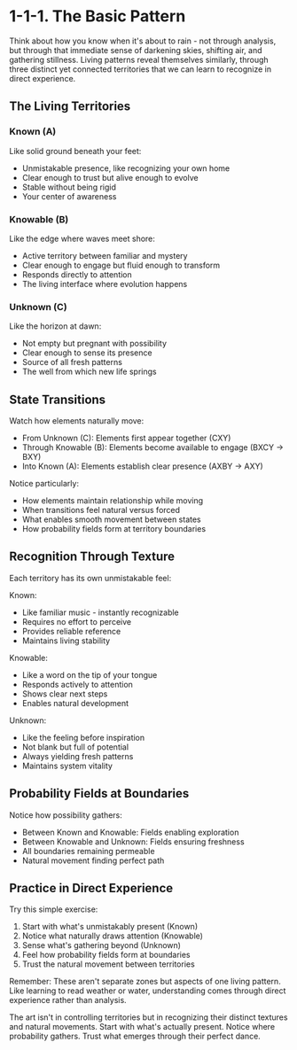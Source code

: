 # 1-1-1. The Basic Pattern

Think about how you know when it's about to rain - not through analysis, but through that immediate sense of darkening skies, shifting air, and gathering stillness. Living patterns reveal themselves similarly, through three distinct yet connected territories that we can learn to recognize in direct experience.

## The Living Territories

### Known (A)

Like solid ground beneath your feet:

* Unmistakable presence, like recognizing your own home
* Clear enough to trust but alive enough to evolve
* Stable without being rigid
* Your center of awareness

### Knowable (B)

Like the edge where waves meet shore:

* Active territory between familiar and mystery
* Clear enough to engage but fluid enough to transform
* Responds directly to attention
* The living interface where evolution happens

### Unknown (C)

Like the horizon at dawn:

* Not empty but pregnant with possibility
* Clear enough to sense its presence
* Source of all fresh patterns
* The well from which new life springs

## State Transitions

Watch how elements naturally move:

* From Unknown (C): Elements first appear together (CXY)
* Through Knowable (B): Elements become available to engage (BXCY → BXY)
* Into Known (A): Elements establish clear presence (AXBY → AXY)

Notice particularly:

* How elements maintain relationship while moving
* When transitions feel natural versus forced
* What enables smooth movement between states
* How probability fields form at territory boundaries

## Recognition Through Texture

Each territory has its own unmistakable feel:

Known:

* Like familiar music - instantly recognizable
* Requires no effort to perceive
* Provides reliable reference
* Maintains living stability

Knowable:

* Like a word on the tip of your tongue
* Responds actively to attention
* Shows clear next steps
* Enables natural development

Unknown:

* Like the feeling before inspiration
* Not blank but full of potential
* Always yielding fresh patterns
* Maintains system vitality

## Probability Fields at Boundaries

Notice how possibility gathers:

* Between Known and Knowable: Fields enabling exploration
* Between Knowable and Unknown: Fields ensuring freshness
* All boundaries remaining permeable
* Natural movement finding perfect path

## Practice in Direct Experience

Try this simple exercise:

1. Start with what's unmistakably present (Known)
2. Notice what naturally draws attention (Knowable)
3. Sense what's gathering beyond (Unknown)
4. Feel how probability fields form at boundaries
5. Trust the natural movement between territories

Remember: These aren't separate zones but aspects of one living pattern. Like learning to read weather or water, understanding comes through direct experience rather than analysis.

The art isn't in controlling territories but in recognizing their distinct textures and natural movements. Start with what's actually present. Notice where probability gathers. Trust what emerges through their perfect dance.
